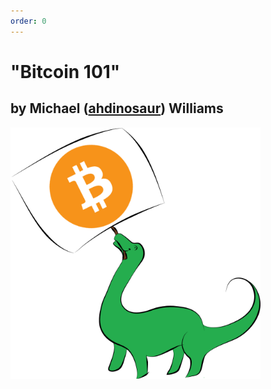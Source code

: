 ```yaml
---
order: 0
---
```


# "Bitcoin 101"

## by Michael ([ahdinosaur](http://dinosaur.is)) Williams

<img alt="dinosaur holding a bitcoin sign" src="images/dinobitcoin.png" width="400px" />